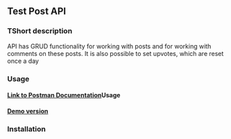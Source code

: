 <h2>Test Post API</h2>
<h3>TShort description</h3>
<p>API has GRUD functionality for working with posts and for working with comments on these posts. It is also possible to set upvotes, which are reset once a day</p>

<h3>Usage</h3>

<h4>   <a href="https://go.postman.co/workspace/My-Workspace~465bcfc7-49c9-4234-8e0e-357bb884dd99/collection/20282495-094595b7-0cf7-436d-8d5e-6700e5c75ef6?action=share&creator=20282495
">Link to Postman Documentation</a>Usage</h4>

<h4> <a href="#" >Demo version</a> </h4>


<h3>Installation</h3>
<p></p>